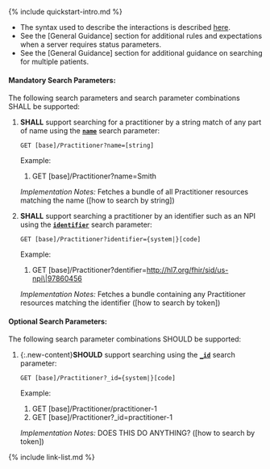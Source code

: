 {% include quickstart-intro.md %}

- The syntax used to describe the interactions is described [here](general-guidance.html#search-syntax).
- See the [General Guidance] section for additional rules and expectations when a server requires status parameters.
- See the [General Guidance] section for additional guidance on searching for multiple patients.

#### Mandatory Search Parameters:

The following search parameters and search parameter combinations SHALL be supported:

1. **SHALL** support searching for a practitioner by a string match of any part of name using the **[`name`](SearchParameter-us-core-practitioner-name.html)** search parameter:

    `GET [base]/Practitioner?name=[string]`

    Example:
    
      1. GET [base]/Practitioner?name=Smith

    *Implementation Notes:* Fetches a bundle of all Practitioner resources matching the name ([how to search by string])

1. **SHALL** support searching a practitioner by an identifier such as an NPI using the **[`identifier`](SearchParameter-us-core-practitioner-identifier.html)** search parameter:

    `GET [base]/Practitioner?identifier={system|}[code]`

    Example:
    
      1. GET [base]/Practitioner?dentifier=http://hl7.org/fhir/sid/us-npi\|97860456

    *Implementation Notes:* Fetches a bundle containing any Practitioner resources matching the identifier ([how to search by token])


#### Optional Search Parameters:

The following search parameter combinations SHOULD be supported:

1. {:.new-content}**SHOULD** support searching using the **[`_id`](SearchParameter-us-core-practitioner-id.html)** search parameter:

     `GET [base]/Practitioner?_id={system|}[code]`

    Example:
    
      1. GET [base]/Practitioner/practitioner-1
      1. GET [base]/Practitioner?_id=practitioner-1

     *Implementation Notes:* DOES THIS DO ANYTHING? ([how to search by token])



{% include link-list.md %}